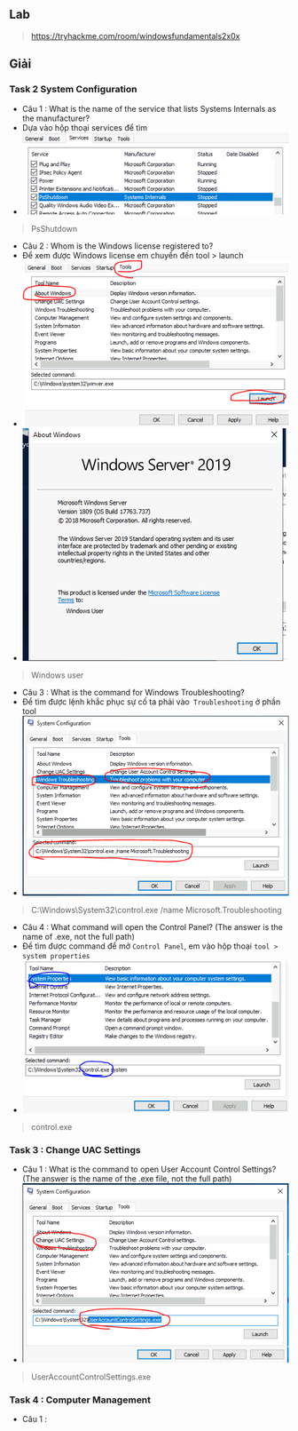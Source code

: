 ## Lab 
> https://tryhackme.com/room/windowsfundamentals2x0x
## Giải 
### Task 2  System Configuration
- Câu 1 : What is the name of the service that lists Systems Internals as the manufacturer?
- Dựa vào hộp thoại services để tìm 
- ![image](image/3.PNG)
> PsShutdown
- Câu 2 : Whom is the Windows license registered to?
- Để xem được Windows license em chuyển đến tool > launch
- ![image](image/4.PNG)
- ![image](image/5.PNG)
> Windows user
- Câu 3 : What is the command for Windows Troubleshooting?
- Để tìm được lệnh khắc phục sự cố ta phải vào` Troubleshooting` ở phần tool 
- ![image](image/2.PNG)
> C:\Windows\System32\control.exe /name Microsoft.Troubleshooting
- Câu 4 : What command will open the Control Panel? (The answer is  the name of .exe, not the full path)
- Để tìm được command để mở `Control Panel`, em vào hộp thoại `tool > system properties`
- ![image](image/1.PNG)
> control.exe
### Task 3 :  Change UAC Settings
- Câu 1 : What is the command to open User Account Control Settings? (The answer is the name of the .exe file, not the full path)
- ![image](image/6.PNG)
> UserAccountControlSettings.exe
### Task 4 :  Computer Management
- Câu 1 : 